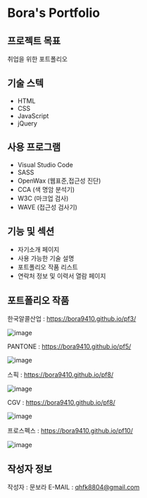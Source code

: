 # Bora's Portfolio

## 프로젝트 목표
취업을 위한 포트폴리오

## 기술 스텍
- HTML
- CSS
- JavaScript
- jQuery
  
## 사용 프로그램
- Visual Studio Code
- SASS
- OpenWax (웹표준,접근성 진단)
- CCA (색 명암 분석기)
- W3C (마크업 검사)
- WAVE (접근성 검사기)

## 기능 및 섹션
- 자기소개 페이지
- 사용 가능한 기술 설명
- 포트폴리오 작품 리스트
- 연락처 정보 및 이력서 열람 페이지

## 포트폴리오 작품
한국알콜산업 : https://bora9410.github.io/pf3/

![image](https://github.com/bora9410/portfolio/assets/142555231/50ada7a1-a4f7-47e3-a87d-b51d7dc082c1)

PANTONE : https://bora9410.github.io/pf5/

![image](https://github.com/bora9410/portfolio/assets/142555231/67cad6e8-aade-433e-98a9-36b25da97897)

스픽 : https://bora9410.github.io/pf8/

![image](https://github.com/bora9410/portfolio/assets/142555231/8616a279-4524-4a94-a007-2d2ed1fd25a9)

CGV : https://bora9410.github.io/pf8/

![image](https://github.com/bora9410/portfolio/assets/142555231/2c7568bc-ced6-4c03-8727-81fd549ef77a)

프로스펙스 : https://bora9410.github.io/pf10/

![image](https://github.com/bora9410/portfolio/assets/142555231/f3b1613a-dc74-4dcf-9d6c-008a88026169)

## 작성자 정보
작성자 : 문보라
E-MAIL : qhfk8804@gmail.com
